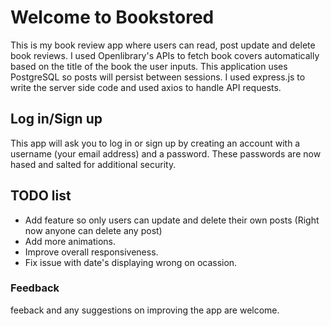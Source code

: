 # Welcome to Bookstored
This is my book review app where users can read, post update and delete book reviews. I used Openlibrary's APIs to fetch book covers automatically based on the title of the book the user inputs. This application uses PostgreSQL so posts will persist between sessions. I used express.js to write the server side code and used axios to handle API requests.

## Log in/Sign up
This app will ask you to log in or sign up by creating an account with a username (your email address) and a password. These passwords are now hased and salted for additional security.

## TODO list
- Add feature so only users can update and delete their own posts (Right now anyone can delete any post)
- Add more animations.
- Improve overall responsiveness.
- Fix issue with date's displaying wrong on ocassion.

### Feedback
feeback and any suggestions on improving the app are welcome.